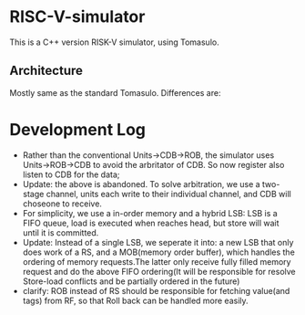 # RISC-V-simulator

This is a C++ version RISK-V simulator, using Tomasulo.

## Architecture

Mostly same as the standard Tomasulo.
Differences are:





# Development Log

 - Rather than the conventional Units->CDB->ROB, the simulator uses Units->ROB->CDB to avoid the arbritator of CDB. So now register also listen to CDB for the data;
 - Update: the above is abandoned. To solve arbitration, we use a two-stage channel, units each write to their individual channel, and CDB will choseone to receive.
 - For simplicity, we use a in-order memory and a hybrid LSB: LSB is a FIFO queue, load is executed when reaches head, but store will wait until it is committed.
 - Update: Instead of a single LSB, we seperate it into: a new LSB that only does work of a RS, and a MOB(memory order buffer), which handles the ordering of memory requests.The latter only receive fully filled memory request and do the above FIFO ordering(It will be responsible for resolve Store-load conflicts and be partially ordered in the future)
 - clarify: ROB instead of RS should be responsible for fetching value(and tags) from RF, so that Roll back can be handled more easily.